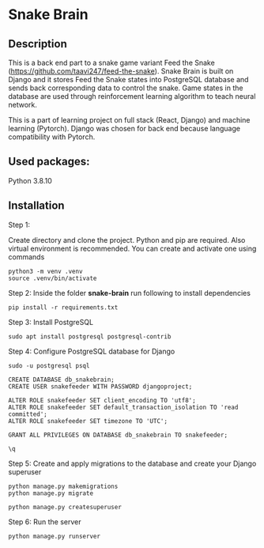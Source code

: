 # Snake Brain

## Description

This is a back end part to a snake game variant Feed the Snake (https://github.com/taavi247/feed-the-snake). Snake Brain is built on Django and it stores Feed the Snake states into PostgreSQL database and sends back corresponding data to control the snake. Game states in the database are used through reinforcement learning algorithm to teach neural network.

This is a part of learning project on full stack (React, Django) and machine learning (Pytorch). Django was chosen for back end because language compatibility with Pytorch.

## Used packages:

Python 3.8.10<br/>

## Installation

Step 1:

Create directory and clone the project. Python and pip are required. Also virtual environment is recommended. You can create and activate one using commands

```
python3 -m venv .venv
source .venv/bin/activate
```

Step 2: Inside the folder __snake-brain__ run following to install dependencies

```
pip install -r requirements.txt
```

Step 3: Install PostgreSQL

```
sudo apt install postgresql postgresql-contrib
```

Step 4: Configure PostgreSQL database for Django

```
sudo -u postgresql psql

CREATE DATABASE db_snakebrain;
CREATE USER snakefeeder WITH PASSWORD djangoproject;

ALTER ROLE snakefeeder SET client_encoding TO 'utf8';
ALTER ROLE snakefeeder SET default_transaction_isolation TO 'read committed';
ALTER ROLE snakefeeder SET timezone TO 'UTC';

GRANT ALL PRIVILEGES ON DATABASE db_snakebrain TO snakefeeder;

\q
```

Step 5: Create and apply migrations to the database and create your Django superuser
```
python manage.py makemigrations
python manage.py migrate

python manage.py createsuperuser
```

Step 6: Run the server
```
python manage.py runserver
```